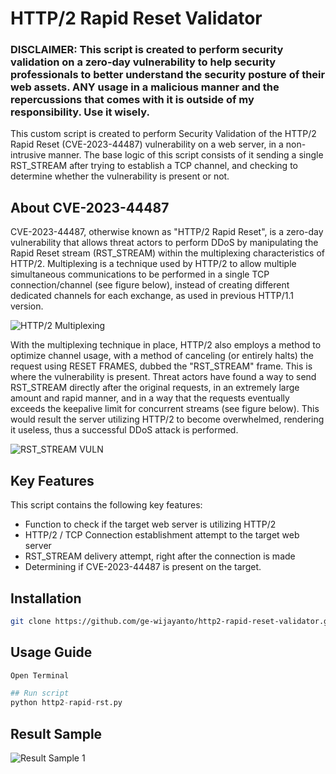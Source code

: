 # HTTP/2 Rapid Reset Validator

### DISCLAIMER: This script is created to perform security validation on a zero-day vulnerability to help security professionals to better understand the security posture of their web assets. ANY usage in a malicious manner and the repercussions that comes with it is outside of my responsibility. Use it wisely.

This custom script is created to perform Security Validation of the HTTP/2 Rapid Reset (CVE-2023-44487) vulnerability on a web server, in a non-intrusive manner. The base logic of this script consists of it sending a single RST_STREAM after trying to establish a TCP channel, and checking to determine whether the vulnerability is present or not.

## About CVE-2023-44487

CVE-2023-44487, otherwise known as "HTTP/2 Rapid Reset", is a zero-day vulnerability that allows threat actors to perform DDoS by manipulating the Rapid Reset stream (RST_STREAM) within the multiplexing characteristics of HTTP/2. Multiplexing is a technique used by HTTP/2 to allow multiple simultaneous communications to be performed in a single TCP connection/channel (see figure below), instead of creating different dedicated channels for each exchange, as used in previous HTTP/1.1 version.

![HTTP/2 Multiplexing]()

With the multiplexing technique in place, HTTP/2 also employs a method to optimize channel usage, with a method of canceling (or entirely halts) the request using RESET FRAMES, dubbed the "RST_STREAM" frame. This is where the vulnerability is present. Threat actors have found a way to send RST_STREAM directly after the original requests, in an extremely large amount and rapid manner, and in a way that the requests eventually exceeds the keepalive limit for concurrent streams (see figure below). This would result the server utilizing HTTP/2 to become overwhelmed, rendering it useless, thus a successful DDoS attack is performed.

![RST_STREAM VULN]()

## Key Features
This script contains the following key features: 
* Function to check if the target web server is utilizing HTTP/2
* HTTP/2 / TCP Connection establishment attempt to the target web server
* RST_STREAM delivery attempt, right after the connection is made
* Determining if CVE-2023-44487 is present on the target.

## Installation
```sh
git clone https://github.com/ge-wijayanto/http2-rapid-reset-validator.git
```

## Usage Guide
```py
Open Terminal

## Run script
python http2-rapid-rst.py
```

## Result Sample
![Result Sample 1]()